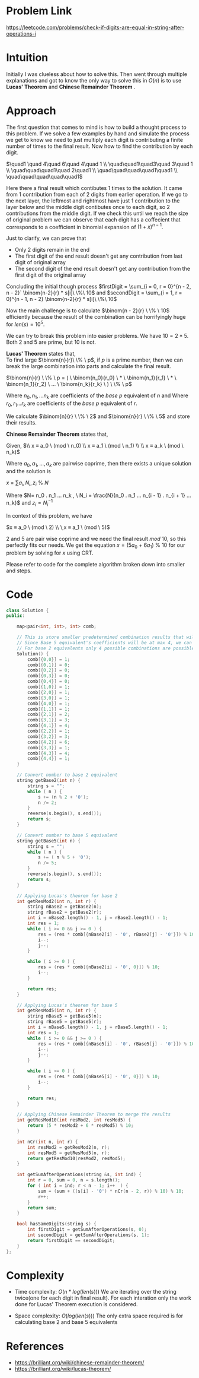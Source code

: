 # Problem Link
https://leetcode.com/problems/check-if-digits-are-equal-in-string-after-operations-i

# Intuition
Initially I was clueless about how to solve this. Then went through multiple explanations and got to know the only way to solve this in $O(n)$ is to use **Lucas' Theorem** and **Chinese Remainder Theorem** . 

# Approach
<!-- Describe your approach to solving the problem. -->
The first question that comes to mind is how to build a thought process to this problem. If we solve a few examples by hand and simulate the process we get to know we need to just multiply each digit is contributing a finite number of times to the final result. Now how to find the contribution by each digit. 

$\quad1 \quad 4\quad 6\quad 4\quad 1 \\ \quad\quad1\quad3\quad 3\quad 1 \\ \quad\quad\quad1\quad 2\quad1 \\ \quad\quad\quad\quad1\quad1 \\ \quad\quad\quad\quad\quad1$

Here there a final result which contibutes 1 times to the solution. It came from 1 contribution from each of 2 digits from earlier operation. If we go to the next layer, the leftmost and rightmost have just 1 contribution to the layer below and the middle digit contibutes once to each digit, so 2 contributions from the middle digit. If we check this until we reach the size of original problem  we can observe that each digit has a coffecient that corresponds to a coefficient in binomial expansion of $(1 + x)^{n - 1}$.

Just to clarify, we can prove that 
- Only 2 digits remain in the end
- The first digit of the end result doesn't get any contribution from last digit of original array 
- The second digit of the end result doesn't get any contribution from the first digit of the original array

Concluding the initial though process
$firstDigit = \sum_{i = 0, r = 0}^{n - 2, n - 2}` \binom{n-2}{r} * s[i]\ \%\ 10$ and 
$secondDigit = \sum_{i = 1, r = 0}^{n - 1, n - 2} \binom{n-2}{r} * s[i]\ \%\ 10$

Now the main challenge is to calculate $\binom{n - 2}{r} \ \% \ 10$ efficiently because the result of the combination can be horrifyingly huge for $len(s) = 10^5$.

We can try to break this problem into easier problems. 
We have $10 = 2 * 5$. Both  $2$ and $5$ are prime, but $10$ is not.

**Lucas' Theorem** states that,  
To find large 
$\binom{n}{r}\ \% \ p$, if $p$ is a prime number, then we can break the large combination into parts and calculate the final result.

$`\binom{n}{r} \ \% \ p = ( \ \binom{n_0}{r_0} \ * \ \binom{n_1}{r_1} \ * \ \binom{n_1}{r_2} \ ... \ \binom{n_k}{r_k}  \ ) \ \% \ p`$

Where $n_0,n_1,...n_k$ are coefficients of the $base \ p$ equivalent of $n$ and Where $r_0,r_1...r_k$ are coefficients of the $base \ p$ equivalent of $r$.

We calculate $\binom{n}{r} \ \% \ 2$ and $\binom{n}{r} \ \% \ 5$ and store their results.


**Chinese Remainder Theorem** states that,

Given,
$\\ x ≡  a_0 \ (mod \ n_0) \\
x ≡  a_1 \ (mod \ n_1) \\
\\
x ≡  a_k \ (mod \ n_k)$ 

Where $a_0, a_1,...,a_k$ are pairwise coprime, then there exists a unique solution and the solution is 

$x \ = \ \sum a_i,N_i,z_i \ \% \ N$

Where $N=  n_0 . n_1 ... n_k , \ N_i = \frac{N}{n_0 . n_1 ... n_{i - 1} . n_{i + 1} ... n_k}$ and $z_i = N^{-1}_i$

In context of this problem, we have 

$x ≡ a_0 \ (mod \ 2) \\
\,x ≡ a_1 \ (mod \ 5)$

$2$ and $5$ are pair wise coprime and we need the final result $mod \ 10$, so this perfectly fits our needs. We get the equation $x = (5a_0 \ + \ 6a_1) \ \% \ 10$ for our problem by solving for $x$ using CRT.

Please refer to code for the complete algorithm broken down into smaller and steps.


<!-- then we can write $$ n $$ and $$ r $$, in $$ base\  p  $$ equivalent -->



# Code
```cpp []
class Solution {
public:

    map<pair<int, int>, int> comb;

    // This is store smaller predetermined combination results that will be required during Lucas' theorem execution
    // Since Base 5 equivalent's coefficients will be at max 4, we can store all possible coefficients before hand
    // For base 2 equivalents only 4 possible combinations are possible
    Solution() {
        comb[{0,0}] = 1;
        comb[{0,1}] = 0;
        comb[{0,2}] = 0;
        comb[{0,3}] = 0;
        comb[{0,4}] = 0;
        comb[{1,0}] = 1;
        comb[{2,0}] = 1;
        comb[{3,0}] = 1;
        comb[{4,0}] = 1;
        comb[{1,1}] = 1;
        comb[{2,1}] = 2;
        comb[{3,1}] = 3;
        comb[{4,1}] = 4;
        comb[{2,2}] = 1;
        comb[{3,2}] = 3;
        comb[{4,2}] = 6;
        comb[{3,3}] = 1;
        comb[{4,3}] = 4;
        comb[{4,4}] = 1;
    }

    // Convert number to base 2 equivalent
    string getBase2(int n) {
        string s = "";
        while ( n ) {
            s += (n % 2 + '0');
            n /= 2;
        }
        reverse(s.begin(), s.end());
        return s;
    } 

    // Convert number to base 5 equivalent
    string getBase5(int n) {
        string s = "";
        while ( n ) {
            s += ( n % 5 + '0');
            n /= 5;
        }
        reverse(s.begin(), s.end());
        return s;
    }

    // Applying Lucas's theorem for base 2
    int getResMod2(int n, int r) {
        string nBase2 = getBase2(n);
        string rBase2 = getBase2(r);
        int i = nBase2.length() - 1, j = rBase2.length() - 1;
        int res = 1;
        while ( i >= 0 && j >= 0 ) {
            res = (res * comb[{nBase2[i] - '0', rBase2[j] - '0'}]) % 10;
            i--;
            j--;
        }

        while ( i >= 0 ) {
            res = (res * comb[{nBase2[i] - '0', 0}]) % 10;
            i--;
        }

        return res;
    }

    // Applying Lucas's theorem for base 5
    int getResMod5(int n, int r) {
        string nBase5 = getBase5(n);
        string rBase5 = getBase5(r);
        int i = nBase5.length() - 1, j = rBase5.length() - 1;
        int res = 1;
        while ( i >= 0 && j >= 0 ) {
            res = (res * comb[{nBase5[i] - '0', rBase5[j] - '0'}]) % 10;
            i--;
            j--;
        }

        while ( i >= 0 ) {
            res = (res * comb[{nBase5[i] - '0', 0}]) % 10;
            i--;
        }

        return res;
    }

    // Applying Chinese Remainder Theorem to merge the results
    int getResMod10(int resMod2, int resMod5) {
        return (5 * resMod2 + 6 * resMod5) % 10;
    }

    int nCr(int n, int r) {
        int resMod2 = getResMod2(n, r);
        int resMod5 = getResMod5(n, r);
        return getResMod10(resMod2, resMod5);
    }

    int getSumAfterOperations(string &s, int ind) {
        int r = 0, sum = 0, n = s.length();
        for ( int i = ind; r < n - 1; i++  ) {
            sum = (sum + ((s[i] - '0') * nCr(n - 2, r)) % 10) % 10;
            r++;
        }
        return sum;
    }

    bool hasSameDigits(string s) {
        int firstDigit = getSumAfterOperations(s, 0);
        int secondDigit = getSumAfterOperations(s, 1);
        return firstDigit == secondDigit;
    }
};
```

# Complexity
- Time complexity: $O(n*log(len(s)))$
We are iterating over the string twice(one for each digit in final result). For each interation only the work done for Lucas' Theorem execution is considered.
<!-- Add your time complexity here, e.g. $$O(n)$$ -->

- Space complexity: $O(log(len(s)))$
The only extra space required is for calculating base 2 and base 5 equivalents

# References
- https://brilliant.org/wiki/chinese-remainder-theorem/
- https://brilliant.org/wiki/lucas-theorem/
<!-- Add your space complexity here, e.g. $$O(n)$$ -->